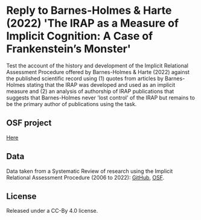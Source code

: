 # Reply to Barnes-Holmes & Harte (2022) 'The IRAP as a Measure of Implicit Cognition: A Case of Frankenstein’s Monster'

Test the account of the history and development of the Implicit Relational Assessment Procedure offered by Barnes-Holmes & Harte (2022) against the published scientific record using (1) quotes from articles by Barnes-Holmes stating that the IRAP was developed and used as an implicit measure and (2) an analysis of authorship of IRAP publications that suggests that Barnes-Holmes never 'lost control' of the IRAP but remains to be the primary author of publications using the task. 

## OSF project

[Here](https://osf.io/3bp84/)

## Data

Data taken from a Systematic Review of research using the Implicit Relational Assessment Procedure (2006 to 2022): [GitHub](https://github.com/ianhussey/systematic-review-of-IRAP-research), [OSF](https://osf.io/tna8s/).

## License

Released under a CC-By 4.0 license.



